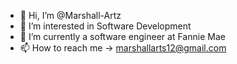 - 👋 Hi, I’m @Marshall-Artz
- 👀 I’m interested in Software Development
- 🌱 I’m currently a software engineer at Fannie Mae
- 📫 How to reach me -> marshallarts12@gmail.com
